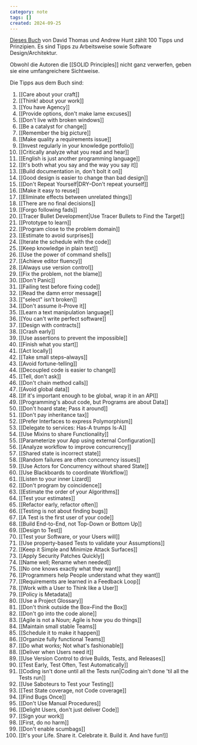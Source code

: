 ```yaml
---
category: note
tags: []
created: 2024-09-25
---
```

[Dieses Buch]() von David Thomas und Andrew Hunt zählt 100 Tipps und Prinzipien.
Es sind Tipps zu Arbeitsweise sowie Software Design/Architektur.

Obwohl die Autoren die [[SOLID Principles]] nicht ganz verwerfen, geben sie eine umfangreichere Sichtweise.

Die Tipps aus dem Buch sind:
1. [[Care about your craft]]
2. [[Think! about your work]]
3. [[You have Agency]]
4. [[Provide options, don't make lame excuses]]
5. [[Don't live with broken windows]]
6. [[Be a catalyst for change]]
7. [[Remember the big picture]]
8. [[Make quality a requirements issue]]
9. [[Invest regularly in your knowledge portfolio]]
10. [[Critically analyze what you read and hear]]
11. [[English is just another programming language]]
12. [[It's both what you say and the way you say it]]
13. [[Build documentation in, don't bolt it on]]
14. [[Good design is easier to change than bad design]]
15. [[Don't Repeat Yourself|DRY–Don't repeat yourself]]
16. [[Make it easy to reuse]]
17. [[Eliminate effects between unrelated things]]
18. [[There are no final decisions]]
19. [[Forgo following fads]]
20. [[Tracer Bullet Development|Use Tracer Bullets to Find the Target]]
21. [[Prototype to learn]]
22. [[Program close to the problem domain]]
23. [[Estimate to avoid surprises]]
24. [[Iterate the schedule with the code]]
25. [[Keep knowledge in plain text]]
26. [[Use the power of command shells]]
27. [[Achieve editor fluency]]
28. [[Always use version control]]
29. [[Fix the problem, not the blame]]
30. [[Don't Panic]]
31. [[Failing test before fixing code]]
32. [[Read the damn error message]]
33. [["select" isn't broken]]
34. [[Don't assume it–Prove it]]
35. [[Learn a text manipulation language]]
36. [[You can't write perfect software]]
37. [[Design with contracts]]
38. [[Crash early]]
39. [[Use assertions to prevent the impossible]]
40. [[Finish what you start]]
41. [[Act locally]]
42. [[Take small steps–always]]
43. [[Avoid fortune-telling]]
44. [[Decoupled code is easier to change]]
45. [[Tell, don't ask]]
46. [[Don't chain method calls]]
47. [[Avoid global data]]
48. [[If it's important enough to be global, wrap it in an API]]
49. [[Programming's about code, but Programs are about Data]]
50. [[Don't hoard state; Pass it around]]
51. [[Don't pay inheritance tax]]
52. [[Prefer Interfaces to express Polymorphism]]
53. [[Delegate to services: Has-A trumps Is-A]]
54. [[Use Mixins to share Functionality]]
55. [[Parameterize your App using external Configuration]]
56. [[Analyze workflow to improve concurrency]]
57. [[Shared state is incorrect state]]
58. [[Random failures are often concurrency issues]]
59. [[Use Actors for Concurrency without shared State]]
60. [[Use Blackboards to coordinate Workflow]]
61. [[Listen to your inner Lizard]]
62. [[Don't program by coincidence]]
63. [[Estimate the order of your Algorithms]]
64. [[Test your estimates]]
65. [[Refactor early, refactor often]]
66. [[Testing is not about finding bugs]]
67. [[A Test is the first user of your code]]
68. [[Build End-to-End, not Top-Down or Bottom Up]]
69. [[Design to Test]]
70. [[Test your Software, or your Users will]]
71. [[Use property-based Tests to validate your Assumptions]]
72. [[Keep it Simple and Minimize Attack Surfaces]]
73. [[Apply Security Patches Quickly]]
74. [[Name well; Rename when needed]]
75. [[No one knows exactly what they want]]
76. [[Programmers help People understand what they want]]
77. [[Requirements are learned in a Feedback Loop]]
78. [[Work with a User to Think like a User]]
79. [[Policy is Metadata]]
80. [[Use a Project Glossary]]
81. [[Don't think outside the Box–Find the Box]]
82. [[Don't go into the code alone]]
83. [[Agile is not a Noun; Agile is how you do things]]
84. [[Maintain small stable Teams]]
85. [[Schedule it to make it happen]]
86. [[Organize fully functional Teams]]
87. [[Do what works; Not what's fashionable]]
88. [[Deliver when Users need it]]
89. [[Use Version Control to drive Builds, Tests, and Releases]]
90. [[Test Early, Test Often, Test Automatically]]
91. [[Coding isn't done until all the Tests run|Coding ain't done 'til all the Tests run]]
92. [[Use Saboteurs to Test your Testing]]
93. [[Test State coverage, not Code coverage]]
94. [[Find Bugs Once]]
95. [[Don't Use Manual Procedures]]
96. [[Delight Users, don't just deliver Code]]
97. [[Sign your work]]
98. [[First, do no harm]]
99. [[Don't enable scumbags]]
100. [[It's your Life. Share it. Celebrate it. Build it. And have fun!]]

